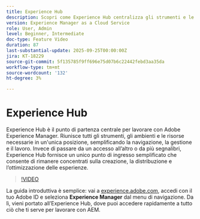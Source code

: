 ```yaml
---
title: Experience Hub
description: Scopri come Experience Hub centralizza gli strumenti e le risorse di AEM in un’unica posizione, semplificando l’accesso in modo da poter lavorare più rapidamente e fornire esperienze migliori.
version: Experience Manager as a Cloud Service
role: User, Admin
level: Beginner, Intermediate
doc-type: Feature Video
duration: 87
last-substantial-update: 2025-09-25T00:00:00Z
jira: KT-18229
source-git-commit: 5f135785f9ff696e75d07b6c22442febd3aa35da
workflow-type: tm+mt
source-wordcount: '132'
ht-degree: 3%

---
```



# Experience Hub

Experience Hub è il punto di partenza centrale per lavorare con Adobe Experience Manager. Riunisce tutti gli strumenti, gli ambienti e le risorse necessarie in un&#39;unica posizione, semplificando la navigazione, la gestione e il lavoro. Invece di passare da un accesso all’altro o da più segnalibri, Experience Hub fornisce un unico punto di ingresso semplificato che consente di rimanere concentrati sulla creazione, la distribuzione e l’ottimizzazione delle esperienze.

>[!VIDEO](https://video.tv.adobe.com/v/3475254/?learn=on&enablevpops&captions=ita)

La guida introduttiva è semplice: vai a [experience.adobe.com](https://experience.adobe.com), accedi con il tuo Adobe ID e seleziona **Experience Manager** dal menu di navigazione. Da lì, vieni portato all’Experience Hub, dove puoi accedere rapidamente a tutto ciò che ti serve per lavorare con AEM.

